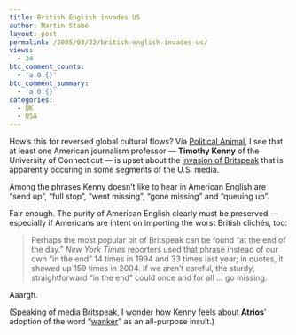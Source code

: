 ```yaml
---
title: British English invades US
author: Martin Stabe
layout: post
permalink: /2005/03/22/british-english-invades-us/
views:
  - 34
btc_comment_counts:
  - 'a:0:{}'
btc_comment_summary:
  - 'a:0:{}'
categories:
  - UK
  - USA
---
```

How&rsquo;s this for reversed global cultural flows? Via [Political Animal][1], I see that at least one American journalism professor &mdash; **Timothy Kenny** of the University of Connecticut &mdash; is upset about the [invasion of Britspeak][2] that is apparently occuring in some segments of the U.S. media.

Among the phrases Kenny doesn&rsquo;t like to hear in American English are &ldquo;send up&rdquo;, &ldquo;full stop&rdquo;, &ldquo;went missing&rdquo;, &ldquo;gone missing&rdquo; and &ldquo;queuing up&rdquo;.

Fair enough. The purity of American English clearly must be preserved &mdash; especially if Americans are intent on importing the worst British clich&eacute;s, too:

> Perhaps the most popular bit of Britspeak can be found &ldquo;at the end of the day.&rdquo; *New York Times* reporters used that phrase instead of our own &ldquo;in the end&rdquo; 14 times in 1994 and 33 times last year; in quotes, it showed up 159 times in 2004. If we aren&rsquo;t careful, the sturdy, straightforward &ldquo;in the end&rdquo; could once and for all &#8230; go missing.

Aaargh. 

(Speaking of media Britspeak, I wonder how Kenny feels about **Atrios**&rsquo; adoption of the word &ldquo;[wanker][3]&rdquo; as an all-purpose insult.)

 [1]: http://www.washingtonmonthly.com/archives/individual/2005_03/005905.php "The Washington Monthly"
 [2]: http://www.latimes.com/news/opinion/commentary/la-oe-kenny22mar22,0,2498777.story?coll=la-news-comment-opinions
 [3]: http://atrios.blogspot.com/2005_03_13_atrios_archive.html#111115488469484742